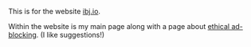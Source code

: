 This is for the website [ibj.io](https://ibj.io).

Within the website is my main page along with a page about [ethical ad-blocking](https://ibj.io). (I like suggestions!)